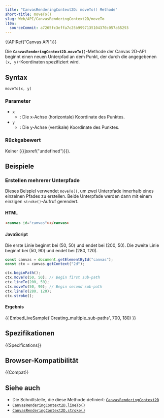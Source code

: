 ```yaml
---
title: "CanvasRenderingContext2D: moveTo() Methode"
short-title: moveTo()
slug: Web/API/CanvasRenderingContext2D/moveTo
l10n:
  sourceCommit: a7265fc3effa7c25b9997135104370c057a65293
---
```


{{APIRef("Canvas API")}}

Die **`CanvasRenderingContext2D.moveTo()`**-Methode der Canvas 2D-API beginnt einen neuen Unterpfad an dem Punkt, der durch die angegebenen `(x, y)`-Koordinaten spezifiziert wird.

## Syntax

```js-nolint
moveTo(x, y)
```

### Parameter

- `x`
  - : Die x-Achse (horizontale) Koordinate des Punktes.
- `y`
  - : Die y-Achse (vertikale) Koordinate des Punktes.

### Rückgabewert

Keiner ({{jsxref("undefined")}}).

## Beispiele

### Erstellen mehrerer Unterpfade

Dieses Beispiel verwendet `moveTo()`, um zwei Unterpfade innerhalb eines einzelnen Pfades zu erstellen. Beide Unterpfade werden dann mit einem einzigen `stroke()`-Aufruf gerendert.

#### HTML

```html
<canvas id="canvas"></canvas>
```

#### JavaScript

Die erste Linie beginnt bei (50, 50) und endet bei (200, 50). Die zweite Linie beginnt bei (50, 90) und endet bei (280, 120).

```js
const canvas = document.getElementById("canvas");
const ctx = canvas.getContext("2d");

ctx.beginPath();
ctx.moveTo(50, 50); // Begin first sub-path
ctx.lineTo(200, 50);
ctx.moveTo(50, 90); // Begin second sub-path
ctx.lineTo(280, 120);
ctx.stroke();
```

#### Ergebnis

{{ EmbedLiveSample('Creating_multiple_sub-paths', 700, 180) }}

## Spezifikationen

{{Specifications}}

## Browser-Kompatibilität

{{Compat}}

## Siehe auch

- Die Schnittstelle, die diese Methode definiert: [`CanvasRenderingContext2D`](/de/docs/Web/API/CanvasRenderingContext2D)
- [`CanvasRenderingContext2D.lineTo()`](/de/docs/Web/API/CanvasRenderingContext2D/lineTo)
- [`CanvasRenderingContext2D.stroke()`](/de/docs/Web/API/CanvasRenderingContext2D/stroke)
